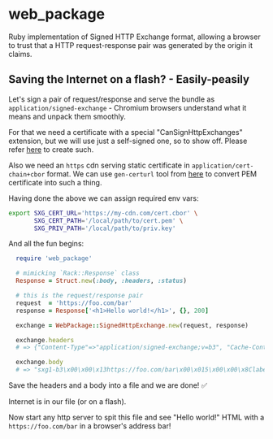 # web_package
Ruby implementation of Signed HTTP Exchange format, allowing a browser to trust that a HTTP request-response pair was generated by the origin it claims.


## Saving the Internet on a flash? - Easily-peasily

Let's sign a pair of request/response and serve the bundle as `application/signed-exchange` - Chromium browsers understand what it means and unpack them smoothly.

For that we need a certificate with a special "CanSignHttpExchanges" extension, but we will use just a self-signed one, so to show off. Please refer [here](https://github.com/WICG/webpackage/tree/master/go/signedexchange#creating-our-first-signed-exchange) to create such.

Also we need an `https` cdn serving static certificate in `application/cert-chain+cbor` format. We can use `gen-certurl` tool from [here](https://github.com/WICG/webpackage/tree/master/go/signedexchange#creating-our-first-signed-exchange) to convert PEM certificate into such a thing.

Having done the above we can assign required env vars:
```bash
export SXG_CERT_URL='https://my-cdn.com/cert.cbor' \
       SXG_CERT_PATH='/local/path/to/cert.pem' \
       SXG_PRIV_PATH='/local/path/to/priv.key'
```

And all the fun begins:
```ruby
  require 'web_package'

  # mimicking `Rack::Response` class
  Response = Struct.new(:body, :headers, :status)

  # this is the request/response pair
  request  = 'https://foo.com/bar'
  response = Response['<h1>Hello world!</h1>', {}, 200]

  exchange = WebPackage::SignedHttpExchange.new(request, response)

  exchange.headers
  # => {"Content-Type"=>"application/signed-exchange;v=b3", "Cache-Control"=>"no-transform", "X-Content-Type-Options"=>"nosniff"}

  exchange.body
  # => "sxg1-b3\x00\x00\x13https://foo.com/bar\x00\x015\x00\x00\x8Clabel;cert-sha256=*+DoXYlCX+bFRyW65R3bFA2ICIz8Tyu54MLFUFo5tziA=*;cert-url=\"https://my-cdn.com/cert.cbor\";date=1556744158;expires=1557348958;integrity=\"digest/mi-sha256-03\";sig=*MEQCIGdIGAQtUT6xWDzVBcdmd05J46ctDgxhg7GRN0R4R0SaAiBRRfE+Yp76k2tJZQCRBfoIf9SMAAJj/uktw2SMYUa6qQ==*;validity-url=\"https://foo.com/bar\"\xA4FdigestX9mi-sha256-03=4QeUScOpSoJl7KJ47F11rSDHUTHZhDVwLiSLOWMcvqg=G:statusC200Pcontent-encodingLmi-sha256-03Vx-content-type-optionsGnosniff\x00\x00\x00\x00\x00\x00@\x00<h1>Hello world!</h1>"
```

Save the headers and a body into a file and we are done! ✅

Internet is in our file (or on a flash).

Now start any http server to spit this file and see "Hello world!" HTML with a `https://foo.com/bar` in a browser's address bar!

<!-- TODO: add image here -->
<img href="">

<!-- TODO: Write about running Chrome in a special mode to disable certificate checks -->


<!-- TODO: Add contributions section -->
<!-- TODO: Add authors section -->
<!-- TODO: Add LICENSE authors section -->
